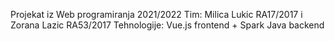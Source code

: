 Projekat iz Web programiranja 2021/2022
Tim: Milica Lukic RA17/2017 i Zorana Lazic RA53/2017
Tehnologije: Vue.js frontend + Spark Java backend
